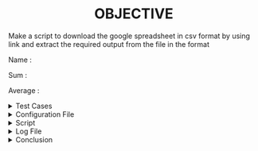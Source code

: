<h1 align="center">OBJECTIVE</h1>

Make a script to download the google spreadsheet in csv format by using link and extract the required output from the file in the format

Name    : 

Sum     :

Average :




<details>
  <summary> Test Cases </summary>

|S.NO|Test Cases|command|Test Case Description|Expected Result|Test Status|Output|
|:----:|:-----:|:-----:|:-----:|:-----:|:----:|:----:|
|1 |**Published Url** |no command|Spread sheet link published by using publish to web option from file of spreadsheet and select the .csv format |Url should be published|**PASS** |![web publishing](https://user-images.githubusercontent.com/82143446/115991250-4e9df280-a5e5-11eb-827e-d3c267165e33.png)|
|2 |**Declaring the path of commands in variable** |no command|I declared the path of commands in variables in the configuration file which i used in the script  |Path of command should be declare in the variable |**PASS** |![variable](https://user-images.githubusercontent.com/82143446/116283206-3e367500-a7a9-11eb-9c8f-11058d759b37.png)|
|3 |**DOWNLOADING THE GOOGLE SPREAD SHEETS IN CSV FORMAT** |wget -q url|I used **$WGET** with url of the google spread sheet to download in csv format |Google spreadsheet in csv format should be downloaded |**PASS** |![proof](https://user-images.githubusercontent.com/82143446/115991630-07b0fc80-a5e7-11eb-993b-fa45d0ca8ab7.png)|
|4 |**RENAME THE DOWNLOADED FILE** |mv oldfilename newfilename|Renamed  files which was downloading through 3 test case to sheet1.csv and sheet2.csv by using **$MV (DOWNLADED FILES NAME) (NEW FIES NAMES)** |Files should be renamed|**PASS** |
|5 |**EXTRACT THE REQUIRED COLUMN** | I used AWK command to get the required column |Script should be run |**PASS**|
|6 |**DISPLAY THE OUTPUT using configuration file** |I used the source of connfiguration file in the script and run the script  |Script should be run and display the output |**PASS**| 
|7 |**Adding the column in the spreadsheet** |Add the column in the spreadsheet and gives the word to all students |Output should be updated |**PASS**|
|8 |**Adding the row in the spreadsheet** |Add the row in the spreadsheet and gives the word in all the columns |Output should be updated |**PASS**|
|9 |**If Column and Row Value Null** |after add column and row in spreadsheet my output effected if column and row value null |Output should be updated with ignoring the null value |**Fail**|
|10 |**log file** |when script run all logs genrrate in log file |log should be genrated successfully in log file |**pass**|![log](https://user-images.githubusercontent.com/82143446/116284029-3f1bd680-a7aa-11eb-8c85-fbadf7400252.png)|
 
 </details>
 
 
 <details>
  <summary> Configuration File </summary>
<h2 align="center">This is Configuration file.</h2>  
This is the main configuration file of script

##Here the declaration of the path of commands which used in script.

ECHO=/usr/bin/echo

WGET=/usr/bin/wget

MV=/usr/bin/mv

CAT=/usr/bin/cat

AWK=/usr/bin/awk

TAIL=/usr/bin/tail

TR=/usr/bin/tr

RM=/usr/bin/rm

MKDIR=/usr/bin/mkdir

GREP=/usr/bin/grep

WC=/usr/bin/wc

#URLS used to download the google spread sheet in csv foormat

#URL1 for spread sheet1

#URL2 for spread sheet2

URL1=https://docs.google.com/spreadsheets/d/e/2PACX-1vS7d8UCm5qMNKz4PmFvQTSOcsmf-pVwmeNL88oAU51rdAup_GpnWC6ASrCLb4oD5grzS97Xbxf4uXiH/pub?output=csv

URL2=https://docs.google.com/spreadsheets/d/e/2PACX-1vQU2lDfo3k2-d-bKmY48JNMTrZ7jah4AmhKD1ED-i9WG5_R7WqAx6h8uKZR7VwIebUajDVYjDtcTQK4/pub?output=csv

#Option with wget

option=-q

#Rename the downloaded file for sheet 1

OLDFILE=/home/prarvesh/assignment/pub?output=csv

NEWFILE=/home/prarvesh/assignment/sheet1.csv

#Rename the downloaded file for sheet 2

OLDFILE1=/home/prarvesh/assignment/pub?output=csv

NEWFILE1=/home/prarvesh/assignment/sheet2.csv


#Here the column of the spread sheet

COLUMN1=name

COLUMN2=Average

COLUMN3=punctuality

#COLUMN4=Time management

#COLUMN5=Attendance

#COLUMN6=Communication

#COLUMN7=Requirement analysis

#COLUMN8=Self Learning

#COLUMN9=Grammatical error

#COLUMN10=Creativity

#COLUMN11=Grammatical error

#COLUMN12=S.NO

COLUMN13=Intern Name

#Directory of datafile

DIR=/home/prarvesh/datafile

#Log file of script

LOG=/home/prarvesh/script.log

#set the required value to calculate the sum

minus=2

  
  </details>
  
 
  
 <details>
  <summary> Script </summary>
<h2 align="center">This is Script file.</h2>  
#!/bin/bash

#here we give the source of configuration file

source /home/prarvesh/assignment/script.conf

$ECHO "=================================="

$ECHO "Output of first sheet"

$ECHO "=================================="

#wget is used with url to download the google spread sheet in csv format

if [ $URL1 = $0 ]      # if condition is true then print error in sheet otherwise go to the else

then

$ECHO "Error in sheet1"  

else

$WGET $option $URL1
 
$ECHO "$(date) $PWD [wget command] download the csv file using wget command $WGET $option $URL1" >> "$LOG"  # storing logs in specified file

#$ECHO "successfully downloded" 


#mv command is used to rename the file

$MV $OLDFILE $NEWFILE  

$ECHO "$(date) $PWD [mv command] It rename the downloaded file using mv command $MV $OLDFILE $NEWFILE" >> "$LOG" # storing logs in the specified file

#here for getting the exact column of Intern Name

#here $CAT is used to read the file... $GREP is used to extract the row of specific name and -i is used for case insensitive (specific name either in small letter or either in capital is extract by usiing -i )

#$TR is used to show the only commas

#$WC -c is used ko count the character 

#below command gives the total no commas in the row of  specific name

count=$($CAT $NEWFILE | $GREP -i $COLUMN1 | $AWK -F "$COLUMN13" '{print $1}' | $TR -cd , | $WC -c) 

$ECHO "$(date) $PWD [count commas] count the no of commas before the Intern name$count" >> "$LOG" #storing logs in the specified file

#add is used to add the 2 in the total no of commas

add=2

$ECHO "$(date) $PWD [add 2 in the previous result of commas] $add" >> "$LOG" #storing logs in the specified file

#plus is used to get the exact column no

plus=$((count+add))

$ECHO "$(date) $PWD [total commas for extract the intern name column ] $plus" >> "$LOG" #storing logs in the specified file
#=============================================================================== 

#here for getting the exact column of Average

#here $CAT is used to read the file... $GREP is used to extract the row of specific name and -i is used for case insensitive (specific name either in small letter or either in capital is extract by usiing -i )

#$TR is used to show the only commas

#$WC -c is used ko count the character 

#below comand gives the total no commas in the row of  specific name
 
count1=$($CAT $NEWFILE | $GREP -i $COLUMN2 | $AWK -F "$COLUMN2" '{print $1}'| $TR -cd , | $WC -c)

$ECHO "$(date) $PWD [count total no of commas before average column] $count1" >> "$LOG" #storing logs in the specified file

#add1 is used to add the 1 in the total no of commas

add1=1

$ECHO "$(date) $PWD [add 1 in the total no of commas before average column to get the exact average column] $count1" >> "$LOG" #storing logs in the specified file

#plus is used to get the exact column no

plus1=$((count1+add1))

$ECHO "$(date) $PWD [commas for extract the average column] $plus1" >> "$LOG" #storing logs in the specified file 
#===========================================================================

#sum  is used to store the value of total no of commas in row of specific name

sum=`$CAT $NEWFILE |$GREP -i $COLUMN3 | $TR -cd , | $WC -c`

$ECHO "$(date) $PWD [value of total no of commas in a row] $sum" >> "$LOG" #storing logs in the specified file

#total is used to store the value of total commas minus 2 commas

TOTAL=`expr $sum - $minus`

$ECHO "$(date) $PWD [give the required value of the number of commas] $TOTAL" >> "$LOG" #storing logs in the specified file
#==================================================

#cat is used to read the file

#$TAIL -n+4 neglects the upper 4 lines of the file

#$AWK is used to extract the column and print the Name Sum and Average

#average1 extract  the value from the $c and name1 extract the value from the $f and m extract the value from the $TOTAL 

#$CAT $NEWFILE | $TAIL -n+4 | $AWK -F "," '{print "Name :  "$name1,  "\n" , "Sum :  "$average1*m,  "\n" , "Average :  "$average1,  "\n"}' name1=$plus average1=$plus1 m=$TOTAL

cat $NEWFILE|$TAIL -n+4|$AWK -F "," '{print "Name :",$name1, "\n", "Sum :",$average1*m, "\n", "Average :",$average1, "\n"}' name1=$plus average1=$plus1 m=$TOTAL  

$ECHO "$(date) $PWD"[output] successfully print the required output >> "$LOG" 

fi

$ECHO "=========================================="

$ECHO "Output of second sheet"

$ECHO "==========================================="

#wget is used with url to download the google spread sheet in csv format

if [ $URL2 = $0 ]

then

$ECHO "Error in sheet2"  # if condition is true then print error in sheet otherwise go to the else

else

$WGET $option $URL2

$ECHO "$(date) $PWD [wget command] download the csv file using wget command $WGET $option $URL2" >> "$LOG"  # storing logs in specified file

$ECHO "successfully downloded" 

#mv command is used to rename the file

$MV $OLDFILE1 $NEWFILE1

$ECHO "$(date) $PWD [mv command] It rename the downloaded file using mv command $MV $OLDFILE1 $NEWFILE1" >> "$LOG" # storing logs in the specified file

#here for getting the exact column of Intern Name

#here $CAT is used to read the file... $GREP is used to extract the row of specific name and -i is used for case insensitive (specific name either in small letter or either in capital is extract by usiing -i )

#$TR is used to show the only commas

#$WC -c is used ko count the character 

#below command gives the total no commas in the row of  specific name

count2=$($CAT $NEWFILE1|$GREP -i $COLUMN1|$AWK -F "$COLUMN13" '{print $1}'|$TR -cd , | $WC -c)

$ECHO "$(date) $PWD [count commas] count the no of commas before the Intern name for sheet 2 $count2" >> "$LOG" #storing logs in the specified file

#$ECHO "TOTAL NO OF COMMAS IN A ROW IS $count" 

#add is used to add the 2 in the total no of commas

add2=2

$ECHO "$(date) $PWD [add 2 in the previous result of commas] $add2" >> "$LOG" #storing logs in the specified file

#plus is used to get the exact column no

plus2=$((count2+add2))

$ECHO "$(date) $PWD [total commas for extract the intern name column for sheet 2 ] $plus2" >> "$LOG" #storing logs in the specified file

#=================================================== 

#here for getting the exact column of Average

#here $CAT is used to read the file... $GREP is used to extract the row of specific name and -i is used for case insensitive (specific name either in small letter or either in capital is extract by usiing -i )

#$TR is used to show the only commas

#$WC -c is used ko count the character 

#below comand gives the total no commas in the row of  specific name

count3=$($CAT $NEWFILE1 | $GREP -i $COLUMN2 | $AWK -F "$COLUMN2" '{print $1}'| $TR -cd , | $WC -c)

$ECHO "$(date) $PWD [count total no of commas before average column for sheet 2] $count3" >> "$LOG" #storing logs in the specified file

#add1 is used to add the 1 in the total no of commas

add3=1

$ECHO "$(date) $PWD [add 1 in the total no of commas before average column to get the exact average column] $add3" >> "$LOG" #storing logs in the specified file

#plus is used to get the exact column no

plus3=$((count3+add3))

$ECHO "$(date) $PWD [commas for extract the average column for sheet 2] $plus3" >> "$LOG" #storing logs in the specified file
#================================================

#sum  is used to store the value of total no of commas in row of specific name

sum1=`$CAT $NEWFILE1 |$GREP -i $COLUMN3 | $TR -cd , | $WC -c`

$ECHO "$(date) $PWD [value of total no of commas in a row for sheet 2] $sum1" >> "$LOG" #storing logs in the specified file

#total is used to store the value of total commas minus 2 commas

TOTAL1=`expr $sum1 - $minus`

$ECHO "$(date) $PWD [give the required value of the number of commas for sheet 2] $TOTAL1" >> "$LOG" #storing logs in the specified file
#===================================

#cat is used to read the file

#$TAIL -n+4 neglects the upper 4 lines of the file

#$AWK is used to extract the column and print the Name Sum and Average

#average1 extract  the value from the $c and name1 extract the value from the $f and m extract the value from the $TOTAL 

#$CAT $NEWFILE | $TAIL -n+4 | $AWK -F "," '{print "Name :  "$name1,  "\n" , "Sum :  "$average1*m,  "\n" , "Average :  "$average1,  "\n"}' name1=$plus average1=$plus1 m=$TOTAL

cat $NEWFILE1|$TAIL -n+4|$AWK -F "," '{print "Name :",$name1, "\n", "Sum :",$average1*n, "\n", "Average :",$average1, "\n"}' name1=$plus2 average1=$plus3 n=$TOTAL1

$ECHO "$(date) $PWD"[output] successfully print the required output >> "$LOG"

fi
  
 </details>
  
  
  
 <details>
  <summary> Log File </summary>
<h2 align="center">This is log file.</h2>

  Tue Apr 27 21:41:36 IST 2021 /home/prarvesh/assignment [wget command] download the csv file using wget command /usr/bin/wget -q https://docs.google.com/spreadsheets/d/e/2PACX-1vS7d8UCm5qMNKz4PmFvQTSOcsmf-pVwmeNL88oAU51rdAup_GpnWC6ASrCLb4oD5grzS97Xbxf4uXiH/pub?output=csv

Tue Apr 27 21:41:37 IST 2021 /home/prarvesh/assignment [mv command] It rename the downloaded file using mv command /usr/bin/mv /home/prarvesh/assignment/pub?output=csv /home/prarvesh/assignment/sheet1.csv

Tue Apr 27 21:41:37 IST 2021 /home/prarvesh/assignment [count commas] count the no of commas before the Intern name0

Tue Apr 27 21:41:37 IST 2021 /home/prarvesh/assignment [add 2 in the previous result of commas] 2

Tue Apr 27 21:41:37 IST 2021 /home/prarvesh/assignment [total commas for extract the intern name column ] 2

Tue Apr 27 21:41:37 IST 2021 /home/prarvesh/assignment [count total no of commas before average column] 10

Tue Apr 27 21:41:37 IST 2021 /home/prarvesh/assignment [add 1 in the total no of commas before average column to get the exact average column] 10

Tue Apr 27 21:41:37 IST 2021 /home/prarvesh/assignment [commas for extract the average column] 11

Tue Apr 27 21:41:37 IST 2021 /home/prarvesh/assignment [value of total no of commas in a row] 10

Tue Apr 27 21:41:37 IST 2021 /home/prarvesh/assignment [give the required value of the number of commas] 8

Tue Apr 27 21:41:37 IST 2021 /home/prarvesh/assignment[output] successfully print the required output

Tue Apr 27 21:41:39 IST 2021 /home/prarvesh/assignment [wget command] download the csv file using wget command /usr/bin/wget -q https://docs.google.com
/spreadsheets/d/e/2PACX-1vQU2lDfo3k2-d-bKmY48JNMTrZ7jah4AmhKD1ED-i9WG5_R7WqAx6h8uKZR7VwIebUajDVYjDtcTQK4/pub?output=csv

Tue Apr 27 21:41:39 IST 2021 /home/prarvesh/assignment [mv command] It rename the downloaded file using mv command /usr/bin/mv /home/prarvesh/assignment/pub?output=csv /home/prarvesh/assignment/sheet2.csv

Tue Apr 27 21:41:39 IST 2021 /home/prarvesh/assignment [count commas] count the no of commas before the Intern name for sheet 2 0

Tue Apr 27 21:41:39 IST 2021 /home/prarvesh/assignment [add 2 in the previous result of commas] 2

Tue Apr 27 21:41:39 IST 2021 /home/prarvesh/assignment [total commas for extract the intern name column for sheet 2 ] 2

Tue Apr 27 21:41:39 IST 2021 /home/prarvesh/assignment [count total no of commas before average column for sheet 2] 10

Tue Apr 27 21:41:39 IST 2021 /home/prarvesh/assignment [add 1 in the total no of commas before average column to get the exact average column] 1

Tue Apr 27 21:41:39 IST 2021 /home/prarvesh/assignment [commas for extract the average column for sheet 2] 11

Tue Apr 27 21:41:39 IST 2021 /home/prarvesh/assignment [value of total no of commas in a row for sheet 2] 10

Tue Apr 27 21:41:39 IST 2021 /home/prarvesh/assignment [give the required value of the number of commas for sheet 2] 8

Tue Apr 27 21:41:39 IST 2021 /home/prarvesh/assignment[output] successfully print the required output

  
  </details> 

<details>
  <summary> Conclusion </summary>
  
  I would like to share my experience while doing this work. The given script is doing its job correctly.
  
  </details>
    
